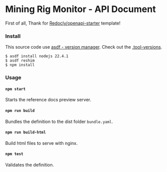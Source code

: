 # Mining Rig Monitor - API Document
First of all, Thank for [Redocly/openapi-starter](https://github.com/Redocly/openapi-starter) template!


### Install
This source code use [asdf - version manager](https://asdf-vm.com/). Check out the [.tool-versions](./.tool-versions).
```
$ asdf install nodejs 22.4.1
$ asdf reshim
$ npm install
```

### Usage

#### `npm start`
Starts the reference docs preview server.

#### `npm run build`
Bundles the definition to the dist folder `bundle.yaml`.

#### `npm run build-html`
Build html files to serve with nginx.

#### `npm test`
Validates the definition.

